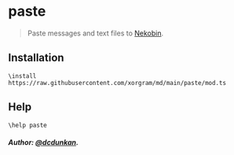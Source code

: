 # paste

> Paste messages and text files to [Nekobin](https://nekobin.com).

## Installation

```text
\install https://raw.githubusercontent.com/xorgram/md/main/paste/mod.ts
```

## Help

```text
\help paste
```

##### Author: [@dcdunkan](https://github.com/dcdunkan).
